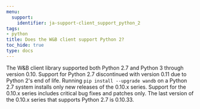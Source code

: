 ```yaml
---
menu:
  support:
    identifier: ja-support-client_support_python_2
tags:
- python
title: Does the W&B client support Python 2?
toc_hide: true
type: docs
---
```


The W&B client library supported both Python 2.7 and Python 3 through version 0.10. Support for Python 2.7 discontinued with version 0.11 due to Python 2's end of life. Running `pip install --upgrade wandb` on a Python 2.7 system installs only new releases of the 0.10.x series. Support for the 0.10.x series includes critical bug fixes and patches only. The last version of the 0.10.x series that supports Python 2.7 is 0.10.33.